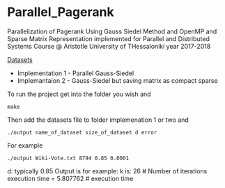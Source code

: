 # Parallel_Pagerank
Parallelization of Pagerank Using Gauss Siedel Method and OpenMP and Sparse Matrix Representation implemented for Parallel and Distributed Systems Course
@ Aristotle University of THessaloniki year 2017-2018


[Datasets](https://www.dropbox.com/sh/sq1fyt68fb4yv83/AACFTGKFX6XTc1AWZ9JJu-OBa?dl=0)

* Implementation 1 - Parallel Gauss-Siedel
* Implemantaion 2 - Gauss-Siedel but saving matrix as compact sparse

To run the project get into the folder  you wish and 

```
make
```
Then add the datasets file to folder implemenation 1 or two and 

```
./output name_of_dataset size_of_dataset d error
```
For example 
```
./output Wiki-Vote.txt 8794 0.85 0.0001

```
d: typically 0.85
Output is for example:
k is: 26 # Number of iterations
execution time = 5.807762 # execution time
